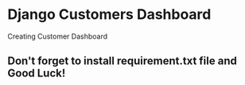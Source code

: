 # Django Customers Dashboard
 Creating Customer Dashboard 
 
 ## Don't forget to install requirement.txt file and Good Luck!

